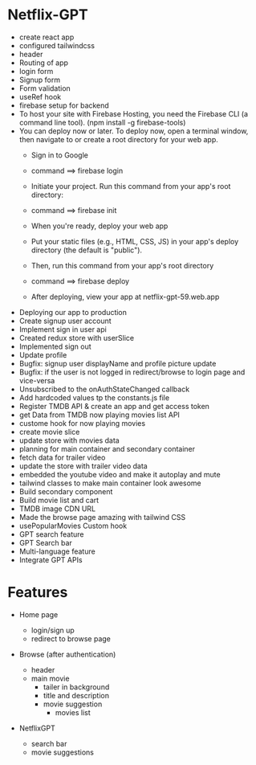 # Netflix-GPT
- create react app
- configured tailwindcss
- header
- Routing of app
- login form
- Signup form
- Form validation
- useRef hook
- firebase setup for backend
- To host your site with Firebase Hosting, you need the Firebase CLI (a command line tool). (npm install -g firebase-tools)
- You can deploy now or later. To deploy now, open a terminal window, then navigate to or create a root directory for your web app.
    - Sign in to Google
    - command ==> firebase login
    - Initiate your project. Run this command from your app's root directory:

    - command ==> firebase init
    - When you're ready, deploy your web app
    - Put your static files (e.g., HTML, CSS, JS) in your app's deploy directory (the default is "public"). 
    - Then, run this command from your app's root directory

    - command ==> firebase deploy
    - After deploying, view your app at netflix-gpt-59.web.app
- Deploying our app to production
- Create signup user account
- Implement sign in user api
- Created redux store with userSlice
- Implemented sign out
- Update profile
- Bugfix: signup user displayName and profile picture update
- Bugfix: if the user is not logged in redirect/browse to login page and vice-versa
- Unsubscribed to the onAuthStateChanged callback
- Add hardcoded values tp the constants.js file
- Register TMDB API & create an app and get access token
- get Data from TMDB now playing movies list API
- custome hook for now playing movies
- create movie slice
- update store with movies data
- planning for main container and secondary container
- fetch data for trailer video
- update the store with trailer video data
- embedded the youtube video and make it autoplay and mute
- tailwind classes to make main container look awesome
- Build secondary component
- Build movie list and cart
- TMDB image CDN URL
- Made the browse page amazing with tailwind CSS
- usePopularMovies Custom hook
- GPT search feature
- GPT Search bar
- Multi-language feature 
- Integrate GPT APIs


# Features
- Home page
    - login/sign up
    - redirect to browse page
- Browse (after authentication)
    - header
    - main movie
        - tailer in background
        - title and description
        - movie suggestion
            - movies list

- NetflixGPT
    - search bar
    - movie suggestions